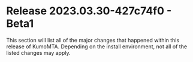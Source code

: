# Release 2023.03.30-427c74f0 - Beta1

This section will list all of the major changes that happened within this release of KumoMTA. Depending on the install environment, not all of the listed changes may apply.
